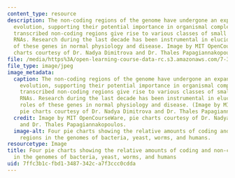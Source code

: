 ```yaml
---
content_type: resource
description: The non-coding regions of the genome have undergone an expansion throughout
  evolution, supporting their potential importance in organismal complexity. These
  transcribed non-coding regions give rise to various classes of small or long non-coding
  RNAs. Research during the last decade has been instrumental in elucidating the roles
  of these genes in normal physiology and disease. Image by MIT OpenCourseWare, pie
  charts courtesy of Dr. Nadya Dimitrova and Dr. Thales Papagiannakopoulos.
file: /media/https%3A/open-learning-course-data-rc.s3.amazonaws.com/7-345-non-coding-rnas-junk-or-critical-regulators-in-health-and-disease-spring-2012/7ffc3b1cfbd13487342ca7f3ccc0cdda_7-345s12-th.jpg
file_type: image/jpeg
image_metadata:
  caption: The non-coding regions of the genome have undergone an expansion throughout
    evolution, supporting their potential importance in organismal complexity. These
    transcribed non-coding regions give rise to various classes of small or long non-coding
    RNAs. Research during the last decade has been instrumental in elucidating the
    roles of these genes in normal physiology and disease. (Image by MIT OpenCourseWare,
    pie charts courtesy of Dr. Nadya Dimitrova and Dr. Thales Papagiannakopoulos.)
  credit: Image by MIT OpenCourseWare, pie charts courtesy of Dr. Nadya Dimitrova
    and Dr. Thales Papagiannakopoulos.
  image-alt: Four pie charts showing the relative amounts of coding and non-coding
    regions in the genomes of bacteria, yeast, worms, and humans.
resourcetype: Image
title: Four pie charts showing the relative amounts of coding and non-coding regions
  in the genomes of bacteria, yeast, worms, and humans
uid: 7ffc3b1c-fbd1-3487-342c-a7f3ccc0cdda
---
```

